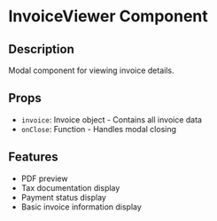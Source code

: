 # InvoiceViewer Component

## Description
Modal component for viewing invoice details.

## Props
- `invoice`: Invoice object - Contains all invoice data
- `onClose`: Function - Handles modal closing

## Features
- PDF preview
- Tax documentation display
- Payment status display
- Basic invoice information display